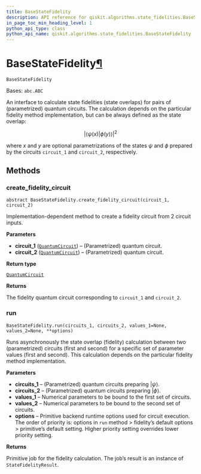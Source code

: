 ```yaml
---
title: BaseStateFidelity
description: API reference for qiskit.algorithms.state_fidelities.BaseStateFidelity
in_page_toc_min_heading_level: 1
python_api_type: class
python_api_name: qiskit.algorithms.state_fidelities.BaseStateFidelity
---
```


# BaseStateFidelity[¶](#basestatefidelity "Permalink to this headline")

<span id="qiskit.algorithms.state_fidelities.BaseStateFidelity" />

`BaseStateFidelity`

Bases: `abc.ABC`

An interface to calculate state fidelities (state overlaps) for pairs of (parametrized) quantum circuits. The calculation depends on the particular fidelity method implementation, but can be always defined as the state overlap:

$$
|\langle\psi(x)|\phi(y)\rangle|^2
$$

where $x$ and $y$ are optional parametrizations of the states $\psi$ and $\phi$ prepared by the circuits `circuit_1` and `circuit_2`, respectively.

## Methods

### create\_fidelity\_circuit

<span id="qiskit.algorithms.state_fidelities.BaseStateFidelity.create_fidelity_circuit" />

`abstract BaseStateFidelity.create_fidelity_circuit(circuit_1, circuit_2)`

Implementation-dependent method to create a fidelity circuit from 2 circuit inputs.

**Parameters**

*   **circuit\_1** ([`QuantumCircuit`](qiskit.circuit.QuantumCircuit "qiskit.circuit.quantumcircuit.QuantumCircuit")) – (Parametrized) quantum circuit.
*   **circuit\_2** ([`QuantumCircuit`](qiskit.circuit.QuantumCircuit "qiskit.circuit.quantumcircuit.QuantumCircuit")) – (Parametrized) quantum circuit.

**Return type**

[`QuantumCircuit`](qiskit.circuit.QuantumCircuit "qiskit.circuit.quantumcircuit.QuantumCircuit")

**Returns**

The fidelity quantum circuit corresponding to `circuit_1` and `circuit_2`.

### run

<span id="qiskit.algorithms.state_fidelities.BaseStateFidelity.run" />

`BaseStateFidelity.run(circuits_1, circuits_2, values_1=None, values_2=None, **options)`

Runs asynchronously the state overlap (fidelity) calculation between two (parametrized) circuits (first and second) for a specific set of parameter values (first and second). This calculation depends on the particular fidelity method implementation.

**Parameters**

*   **circuits\_1** – (Parametrized) quantum circuits preparing $|\psi\rangle$.
*   **circuits\_2** – (Parametrized) quantum circuits preparing $|\phi\rangle$.
*   **values\_1** – Numerical parameters to be bound to the first set of circuits.
*   **values\_2** – Numerical parameters to be bound to the second set of circuits.
*   **options** – Primitive backend runtime options used for circuit execution. The order of priority is: options in `run` method > fidelity’s default options > primitive’s default setting. Higher priority setting overrides lower priority setting.

**Returns**

Primitive job for the fidelity calculation. The job’s result is an instance of `StateFidelityResult`.

